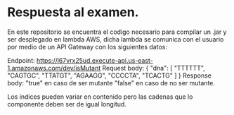 # Respuesta al examen.

En este repositorio se encuentra el codigo necesario para compilar un .jar y ser desplegado en lambda AWS, dicha lambda se comunica con el usuario por medio de un API Gateway con los siguientes datos:

Endpoint:  https://l67vrx25ud.execute-api.us-east-1.amazonaws.com/dev/isMutant
Request body: 
{
  "dna": [
    "TTTTTT", "CAGTGC", "TTATGT", "AGAAGG", "CCCCTA", "TCACTG"
  ]
}
Response body:
"true" en caso de ser mutante
"false" en caso de no ser mutante.

Los indices pueden variar en contenido pero las cadenas que lo componente deben ser de igual longitud.


